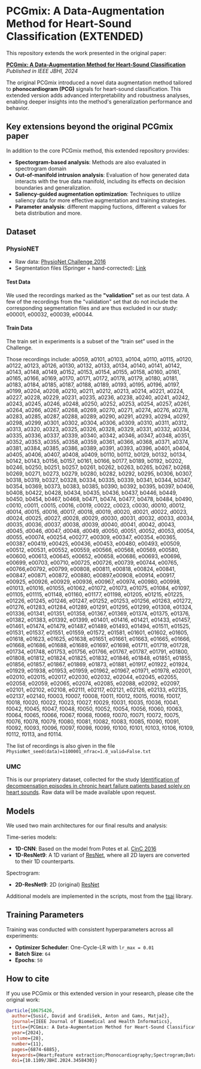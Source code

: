 # PCGmix: A Data-Augmentation Method for Heart-Sound Classification (EXTENDED)

This repository extends the work presented in the original paper:

**[PCGmix: A Data-Augmentation Method for Heart-Sound Classification](https://ieeexplore.ieee.org/document/10675426)**  
*Published in IEEE JBHI, 2024*

The original PCGmix introduced a novel data augmentation method tailored to **phonocardiogram (PCG)** signals for heart-sound classification. This extended version adds advanced interpretability and robustness analyses, enabling deeper insights into the method's generalization performance and behavior.

## Key extensions beyond the original PCGmix paper

In addition to the core PCGmix method, this extended repository provides:

- **Spectorgram-based analysis**: Methods are also evaluated in spectrogram domain
- **Out-of-manifold intrusion analysis**: Evaluation of how generated data interacts with the true data manifold, including its effects on decision boundaries and generalization.
- **Saliency-guided augmentation optimization**: Techniques to utilize saliency data for more effective augmentation and training strategies.
- **Parameter analysis**: different mapping fuctions, different `α` values for beta distribution and more.

## Dataset

### PhysioNET

- Raw data: [PhysioNet Challenge 2016](https://archive.physionet.org/pn3/challenge/2016/)
- Segmentation files (Springer + hand-corrected): [Link](https://physionet.org/content/challenge-2016/1.0.0/#files-panel)

#### Test Data

We used the recordings marked as the **"validation"** set as our test data. A few of the recordings from the "validation" set that do not include the corresponding segmentation files and are thus excluded in our study: e00001, e00032, e00039, e00044.

#### Train Data

The train set in experiments is a subset of the “train set” used in the Challenge. 

Those recordings include: a0059, a0101, a0103, a0104, a0110, a0115, a0120, a0122, a0123, a0126, a0130, a0132, a0133, a0134, a0140, a0141, a0142, a0143, a0148, a0149, a0152, a0153, a0154, a0155, a0158, a0160, a0161, a0165, a0166, a0169, a0170, a0171, a0172, a0178, a0179, a0180, a0181, a0183, a0184, a0185, a0187, a0188, a0189, a0193, a0195, a0196, a0197, a0199, a0204, a0208, a0210, a0211, a0212, a0213, a0214, a0221, a0224, a0227, a0228, a0229, a0231, a0235, a0236, a0238, a0240, a0241, a0242, a0243, a0245, a0246, a0248, a0250, a0252, a0253, a0254, a0257, a0261, a0264, a0266, a0267, a0268, a0269, a0270, a0271, a0274, a0276, a0278, a0283, a0285, a0287, a0288, a0289, a0290, a0291, a0293, a0294, a0297, a0298, a0299, a0301, a0302, a0304, a0306, a0309, a0310, a0311, a0312, a0313, a0320, a0323, a0325, a0326, a0328, a0329, a0331, a0332, a0334, a0335, a0336, a0337, a0339, a0340, a0342, a0346, a0347, a0348, a0351, a0352, a0353, a0355, a0358, a0359, a0361, a0366, a0368, a0371, a0374, a0381, a0384, a0385, a0386, a0389, a0391, a0393, a0396, a0401, a0404, a0405, a0406, a0407, a0408, a0409, b0110, b0112, b0129, b0132, b0134, b0142, b0143, b0156, b0157, b0161, b0166, b0177, b0189, b0192, b0202, b0246, b0250, b0251, b0257, b0261, b0262, b0263, b0265, b0267, b0268, b0269, b0271, b0273, b0279, b0280, b0282, b0292, b0295, b0306, b0307, b0318, b0319, b0327, b0328, b0334, b0335, b0339, b0341, b0344, b0347, b0354, b0369, b0373, b0383, b0385, b0390, b0392, b0395, b0397, b0406, b0408, b0422, b0428, b0434, b0435, b0436, b0437, b0446, b0449, b0450, b0454, b0467, b0468, b0471, b0474, b0477, b0478, b0484, b0490, c0010, c0011, c0015, c0016, c0019, c0022, c0023, c0030, d0010, d0012, d0014, d0015, d0016, d0017, d0018, d0019, d0020, d0021, d0022, d0023, d0024, d0025, d0027, d0028, d0029, d0030, d0031, d0032, d0033, d0034, d0035, d0036, d0037, d0038, d0039, d0040, d0041, d0042, d0043, d0045, d0046, d0047, d0048, d0049, d0050, d0051, d0052, d0053, d0054, d0055, e00074, e00254, e00277, e00309, e00347, e00354, e00365, e00387, e00419, e00425, e00436, e00453, e00480, e00493, e00509, e00512,  e00531, e00552, e00559, e00566, e00568, e00569, e00580, e00600, e00613, e00645, e00652, e00658, e00686, e00693, e00696, e00699, e00703, e00710, e00725, e00726, e00739, e00744, e00765, e00766,e00792, e00799, e00808, e00811, e00818, e00824, e00841, e00847, e00871, e00872, e00880, e00897,e00908, e00914, e00917, e00925, e00926, e00929, e00936, e00967, e00974, e00980, e00998, e01013, e01016, e01055, e01062, e01072, e01073, e01075, e01084, e01097, e01105, e01115, e01148, e01160,
e01177, e01198, e01205, e01215, e01225, e01226, e01245, e01246, e01247, e01252, e01253, e01256, e01263, e01272, e01276, e01283, e01284, e01289, e01291, e01295, e01299, e01308, e01324, e01336, e01341, e01351, e01358, e01367, e01369, e01374, e01375, e01376, e01382, e01383, e01392, e01399, e01401, e01416, e01421, e01433, e01457, e01461, e01474, e01479, e01487, e01489, e01493, e01494, e01511, e01525, e01531, e01537, e01551, e01559, e01572, e01581, e01601, e01602, e01605, e01618, e01623, e01625, e01638, e01651, e01661, e01663, e01665, e01666, e01668, e01686, e01688, e01689, e01697, e01698, e01711, e01719, e01728, e01734, e01748, e01753, e01756, e01766, e01767, e01787, e01791, e01800, e01808, e01812, e01824, e01825, e01832, e01846, e01848, e01851, e01855, e01856,
e01857, e01867, e01869, e01873, e01881, e01917, e01922, e01924, e01929, e01938, e01953, e01959, e01962, e01967, e01971, e01978, e02001, e02010, e02015, e02017, e02030, e02032, e02044, e02045, e02055, e02058, e02059, e02065, e02074, e02085, e02088, e02092, e02097, e02101, e02102, e02108, e02111, e02117, e02121, e02126, e02133, e02135, e02137, e02140, f0003, f0007, f0008, f0011, f0012, f0015, f0016, f0017, f0018, f0020, f0022, f0023, f0027, f0029, f0031, f0035, f0036, f0041, f0042, f0045, f0047, f0048, f0050, f0052, f0054, f0056, f0060, f0063, f0064, f0065, f0066, f0067, f0068, f0069, f0070, f0071, f0072, f0075, f0076, f0078, f0079, f0080, f0081, f0082, f0083, f0085, f0090, f0091, f0092, f0093, f0096, f0097, f0098, f0099, f0100, f0101, f0103, f0106, f0109, f0112, f0113, and f0114.
  
The list of recordings is also given in the file `PhysioNet_seed(data)=1100001_nfrac=1.0_valid=False.txt`

### UMC

This is our propriatery dataset, collected for the study [Identification of decompensation episodes in chronic heart failure patients based solely on heart sounds](https://www.frontiersin.org/journals/cardiovascular-medicine/articles/10.3389/fcvm.2022.1009821/full). Raw data will be made available upon request.

## Models

We used two main architectures for our final results and analysis:

Time-series models:

- **1D-CNN**: Based on the model from Potes et al. [CinC 2016](https://doi.org/10.22489/CinC.2016.182-399)
- **1D-ResNet9**: A 1D variant of [ResNet](https://arxiv.org/abs/1512.03385), where all 2D layers are converted to their 1D counterparts.

Spectrogram:
- **2D-ResNet9**: 2D (original) [ResNet](https://arxiv.org/abs/1512.03385)

Additional models are implemented in the scripts, most from the [tsai](https://github.com/timeseriesAI/tsai/tree/main/tsai/models) library.

## Training Parameters

Training was conducted with consistent hyperparameters across all experiments:

- **Optimizer Scheduler**: One-Cycle-LR with `lr_max = 0.01`
- **Batch Size**: `64`
- **Epochs**: `50`

## How to cite

If you use PCGmix or this extended version in your research, please cite the original work:
```bibtex
@article{10675426,
  author={Susič, David and Gradišek, Anton and Gams, Matjaž},
  journal={IEEE Journal of Biomedical and Health Informatics}, 
  title={PCGmix: A Data-Augmentation Method for Heart-Sound Classification}, 
  year={2024},
  volume={28},
  number={11},
  pages={6874-6885},
  keywords={Heart;Feature extraction;Phonocardiography;Spectrogram;Data models;Heart beat;Data augmentation;Data augmentation;phonocardiogram;heart sounds;abnormal heart-sound detection;deep learning;neural networks;machine learning},
  doi={10.1109/JBHI.2024.3458430}}
```
